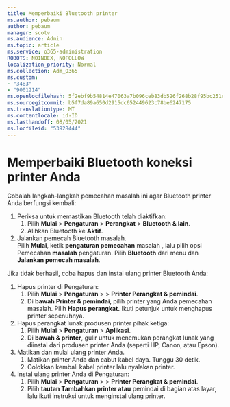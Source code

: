 ```yaml
---
title: Memperbaiki Bluetooth printer
ms.author: pebaum
author: pebaum
manager: scotv
ms.audience: Admin
ms.topic: article
ms.service: o365-administration
ROBOTS: NOINDEX, NOFOLLOW
localization_priority: Normal
ms.collection: Adm_O365
ms.custom:
- "3483"
- "9001214"
ms.openlocfilehash: 5f2ebf9b54814e47063a7b096ceb83db526f268b28f95bc251e31ac717fc6620
ms.sourcegitcommit: b5f7da89a650d2915dc652449623c78be6247175
ms.translationtype: MT
ms.contentlocale: id-ID
ms.lasthandoff: 08/05/2021
ms.locfileid: "53928444"
---
```

# <a name="fix-bluetooth-printer-connection-issues"></a>Memperbaiki Bluetooth koneksi printer Anda

Cobalah langkah-langkah pemecahan masalah ini agar Bluetooth printer Anda berfungsi kembali:


1. Periksa untuk memastikan Bluetooth telah diaktifkan:
    1. Pilih **Mulai**  >  **Pengaturan**  >  **Perangkat**  >  **Bluetooth & lain**.
    2. Alihkan Bluetooth ke **Aktif**.
2. Jalankan pemecah Bluetooth masalah. <br>
    Pilih **Mulai**, ketik **pengaturan pemecahan** masalah , lalu pilih opsi Pemecahan **masalah** pengaturan. Pilih **Bluetooth** dari menu dan **Jalankan pemecah masalah**.

Jika tidak berhasil, coba hapus dan instal ulang printer Bluetooth Anda:

1. Hapus printer di Pengaturan:
    1. Pilih **Mulai**  >  **Pengaturan**  >    >  **Printer Perangkat & pemindai**.
    2. Di **bawah Printer & pemindai**, pilih printer yang Anda pemecahan masalah. Pilih **Hapus perangkat.** Ikuti petunjuk untuk menghapus printer sepenuhnya.
2. Hapus perangkat lunak produsen printer pihak ketiga:
    1. Pilih **Mulai**  >  **Pengaturan**  >  **Aplikasi**.
    2. Di **bawah & printer**, gulir untuk menemukan perangkat lunak yang diinstal dari produsen printer Anda (seperti HP, Canon, atau Epson).
3. Matikan dan mulai ulang printer Anda.
   1. Matikan printer Anda dan cabut kabel daya. Tunggu 30 detik. 
   2. Colokkan kembali kabel printer lalu nyalakan printer.
4. Instal ulang printer Anda di Pengaturan:
    1. Pilih **Mulai**  >  **Pengaturan**  >    >  **Printer Perangkat & pemindai**.
    2. Pilih **tautan Tambahkan printer atau** pemindai di bagian atas layar, lalu ikuti instruksi untuk menginstal ulang printer.
